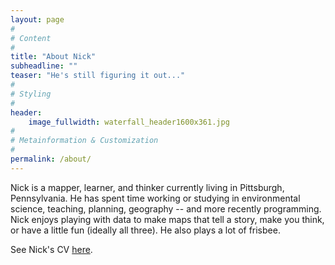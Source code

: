 ```yaml
---
layout: page
#
# Content
#
title: "About Nick"
subheadline: ""
teaser: "He's still figuring it out..."
#
# Styling
#
header:
    image_fullwidth: waterfall_header1600x361.jpg
#
# Metainformation & Customization
#
permalink: /about/
---
```

Nick is a mapper, learner, and thinker currently living in Pittsburgh, Pennsylvania. He has spent time working or studying in environmental science, teaching, planning, geography -- and more recently programming. Nick enjoys playing with data to make maps that tell a story, make you think, or have a little fun (ideally all three). He also plays a lot of frisbee.

See Nick's CV [here](http://www.nickwilgruber.com/cv/).
